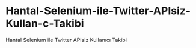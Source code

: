 # Hantal-Selenium-ile-Twitter-APIsiz-Kullan-c-Takibi
Hantal Selenium ile Twitter APIsiz Kullanıcı Takibi
